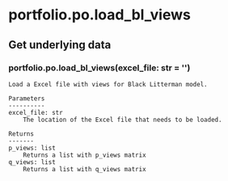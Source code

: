 # portfolio.po.load_bl_views

## Get underlying data 
### portfolio.po.load_bl_views(excel_file: str = '')


    Load a Excel file with views for Black Litterman model.

    Parameters
    ----------
    excel_file: str
        The location of the Excel file that needs to be loaded.

    Returns
    -------
    p_views: list
        Returns a list with p_views matrix
    q_views: list
        Returns a list with q_views matrix
